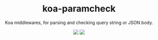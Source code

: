 <h1 align="center">koa-paramcheck</h1>
<p align="center">Koa middlewares, for parsing and checking query string or JSON body.</p>
<p align="center">
  <img src="https://img.shields.io/npm/v/koa-paramcheck">
  <img src="https://img.shields.io/github/workflow/status/songshuangfei/koa-paramcheck/Node.js%20CI">
</p>
